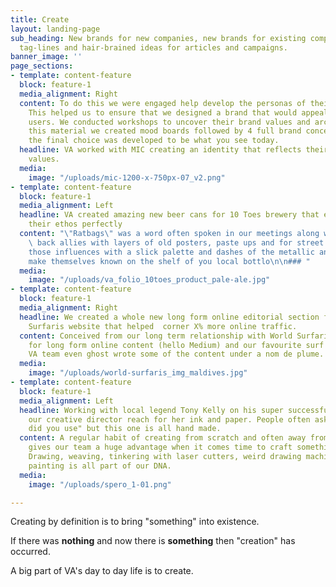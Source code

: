 ```yaml
---
title: Create
layout: landing-page
sub_heading: New brands for new companies, new brands for existing companies, slogans,
  tag-lines and hair-brained ideas for articles and campaigns.
banner_image: ''
page_sections:
- template: content-feature
  block: feature-1
  media_alignment: Right
  content: To do this we were engaged help develop the personas of their key demographics.
    This helped us to ensure that we designed a brand that would appeal to the correct
    users. We conducted workshops to uncover their brand values and archetype. From
    this material we created mood boards followed by 4 full brand concepts of which
    the final choice was developed to be what you see today.
  headline: VA worked with MIC creating an identity that reflects their culture and
    values.
  media:
    image: "/uploads/mic-1200-x-750px-07_v2.png"
- template: content-feature
  block: feature-1
  media_alignment: Left
  headline: VA created amazing new beer cans for 10 Toes brewery that encapsulated
    their ethos perfectly
  content: "\"Ratbags\" was a word often spoken in our meetings along with a fondness
    \ back allies with layers of old posters, paste ups and for street art. Pairing
    those influences with a slick palette and dashes of the metallic and these cans
    make themselves known on the shelf of you local bottlo\n\n### "
  media:
    image: "/uploads/va_folio_10toes_product_pale-ale.jpg"
- template: content-feature
  block: feature-1
  media_alignment: Right
  headline: We created a whole new long form online editorial section for the World
    Surfaris website that helped  corner X% more online traffic.
  content: Conceived from our long term relationship with World Surfaris and a love
    for long form online content (hello Medium) and our favourite surf magazines The
    VA team even ghost wrote some of the content under a nom de plume.
  media:
    image: "/uploads/world-surfaris_img_maldives.jpg"
- template: content-feature
  block: feature-1
  media_alignment: Left
  headline: Working with local legend Tony Kelly on his super successful SPERO saw
    our creative director reach for her ink and paper. People often ask "what font
    did you use" but this one is all hand made.
  content: A regular habit of creating from scratch and often away from the screen
    gives our team a huge advantage when it comes time to craft something original.
    Drawing, weaving, tinkering with laser cutters, weird drawing machines  and light
    painting is all part of our DNA.
  media:
    image: "/uploads/spero_1-01.png"

---
```

Creating by definition is to bring "something" into existence.

If there was **nothing** and now there is **something** then "creation" has occurred.

A big part of VA's day to day life is to create.